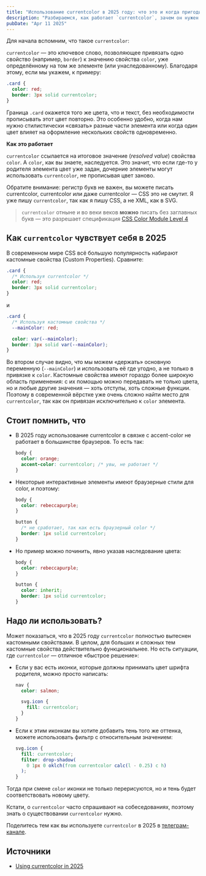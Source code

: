 ```yaml
---
title: "Использование currentcolor в 2025 году: что это и когда пригодится"
description: "Разбираемся, как работает `currentcolor`, зачем он нужен в современном CSS и почему в эпоху кастомных свойств ему всё ещё есть место"
pubDate: "Apr 11 2025"
---
```

Для начала вспомним, что такое `currentcolor`:

`currentcolor` — это ключевое слово, позволяющее привязать одно свойство (например, `border`) к значению свойства `color`, уже определённому на том же элементе (или унаследованному). Благодаря этому, если мы укажем, к примеру:

```css
.card {
  color: red;
  border: 3px solid currentcolor;
}
```

Граница `.card` окажется того же цвета, что и текст, без необходимости прописывать этот цвет повторно. Это особенно удобно, когда нам нужно стилистически «связать» разные части элемента или когда один цвет влияет на оформление нескольких свойств одновременно.

**Как это работает**

`currentcolor` ссылается на итоговое значение (_resolved value_) свойства `color`. А `color`, как вы знаете, наследуется. Это значит, что если где-то у родителя элемента цвет уже задан, дочерние элементы могут использовать `currentcolor`, не прописывая цвет заново.

Обратите внимание: регистр букв не важен, вы можете писать currentcolor, currentcolor или даже currentcolor — CSS это не смутит. Я уже пишу `currentcolor`, так как я пишу CSS, а не XML, как в SVG.

> `currentcolor` отныне и во веки веков **можно** писать без заглавных букв — это разрешает спецификация [CSS Color Module Level 4](https://www.w3.org/TR/css-color-4/#currentcolor-color)


## Как `currentcolor` чувствует себя в 2025
В современном мире CSS всё большую популярность набирают кастомные свойства (Custom Properties). Сравните:

```css
.card {
  /* Используя currentcolor */
  color: red;
  border: 3px solid currentcolor;
}
```

и

```css
.card {
  /* Используя кастомные свойства */
  --mainColor: red;

  color: var(--mainColor);
  border: 3px solid var(--mainColor);
}
```

Во втором случае видно, что мы можем «держать» основную переменную (`--mainColor`) и использовать её где угодно, а не только в привязке к `color`. Кастомные свойства имеют гораздо более широкую область применения: с их помощью можно передавать не только цвета, но и любые другие значения — хоть отступы, хоть сложные функции. Поэтому в современной вёрстке уже очень сложно найти место для `currentcolor`, так как он привязан исключительно к `color` элемента.

## Стоит помнить, что
- В 2025 году использование currentcolor в связке с accent-color не работает в большинстве браузеров. То есть так:
  ```css
  body {
    color: orange;
    accent-color: currentcolor; /* увы, не работает */
  }
  ```
- Некоторые интерактивные элементы имеют браузерные стили для color, и поэтому:
  ```css
  body {
    color: rebeccapurple;
  }

  button {
    /* не сработает, так как есть браузерный color */
    border: 1px solid currentcolor;
  }
  ```
- Но пример можно починить, явно указав наследование цвета:
  ```css
  body {
    color: rebeccapurple;
  }

  button {
    color: inherit;
    border: 1px solid currentcolor;
  }
  ```

## Надо ли использовать?
Может показаться, что в 2025 году `currentcolor` полностью вытеснен кастомными свойствами. В целом, для больших и сложных тем кастомные свойства действительно функциональнее. Но есть ситуации, где `currentcolor` — отличное «быстрое решение»:

- Если у вас есть иконки, которые должны принимать цвет шрифта родителя, можно просто написать:
  ```css
  nav {
    color: salmon;

    svg.icon {
      fill: currentcolor;
    }
  }
  ```
- Если к этим иконкам вы хотите добавить тень того же оттенка, можете использовать фильтр с относительным значением:
  ```css
  svg.icon {
    fill: currentcolor;
    filter: drop-shadow(
      0 1px 0 oklch(from currentcolor calc(l - 0.25) c h)
    );
  }
  ```

Тогда при смене `color` иконки не только перерисуются, но и тень будет соответствовать новому цвету.

Кстати, о `currentcolor` часто спрашивают на собеседованиях, поэтому знать о существовании `currentcolor` нужно.

Поделитесь тем как вы используете `currentcolor` в 2025 в [телеграм-канале](https://t.me/greatAttractorCode).

## Источники
- [Using currentcolor in 2025](https://frontendmasters.com/blog/using-currentcolor-in-2025/)
